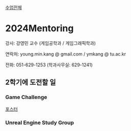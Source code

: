 [수업전체](https://github.com/dknife/dknife.github.io/wiki/Lecture_Homepage)

# 2024Mentoring

강사: 강영민 교수 (게임공학과 / 게임그래픽학과)

연락처: young.min.kang @ gmail.com / ymkang @ tu.ac.kr

전화: 051-629-1253 (학과사무실: 629-1241)

## 2학기에 도전할 일

### Game Challenge

[포스터](https://github.com/dknife/2024Mentoring/blob/main/GameChallenge/PDF_SmallSized_GameChallenge.pdf)

### Unreal Engine Study Group

